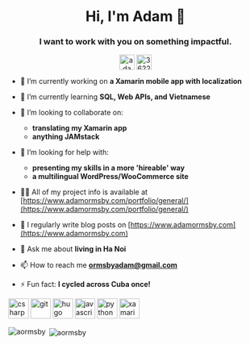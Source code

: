 <h1 align="center">Hi, I'm Adam 👋</h1>
<h3 align="center">I want to work with you on something impactful.</h3>

<p align="center">
<a href="https://linkedin.com/in/adamormsby" target="blank"><img align="center" src="https://cdn.jsdelivr.net/npm/simple-icons@3.0.1/icons/linkedin.svg" alt="adamormsby" height="30" width="30" /></a>
<a href="https://stackoverflow.com/users/3622169/aormsby" target="blank"><img align="center" src="https://cdn.jsdelivr.net/npm/simple-icons@3.0.1/icons/stackoverflow.svg" alt="3622169/aormsby" height="30" width="30" /></a>
</p>

- 🔭 I’m currently working on **a Xamarin mobile app with localization**

- 🌱 I’m currently learning **SQL, Web APIs, and Vietnamese**

- 👯 I’m looking to collaborate on:
    - **translating my Xamarin app**
    - **anything JAMstack**

- 🤝 I’m looking for help with:
    - **presenting my skills in a more 'hireable' way**
    - **a multilingual WordPress/WooCommerce site**

- 👨‍💻 All of my project info is available at [https://www.adamormsby.com/portfolio/general/](https://www.adamormsby.com/portfolio/general/)

- 📝 I regularly write blog posts on [https://www.adamormsby.com](https://www.adamormsby.com)

- 💬 Ask me about **living in Ha Noi**

- 📫 How to reach me **ormsbyadam@gmail.com**

- ⚡ Fun fact: **I cycled across Cuba once!**

<p align="left"><img src="https://devicons.github.io/devicon/devicon.git/icons/csharp/csharp-original.svg" alt="csharp" width="40" height="40"/> <img src="https://www.vectorlogo.zone/logos/git-scm/git-scm-icon.svg" alt="git" width="40" height="40"/> <img src="https://api.iconify.design/logos-hugo.svg" alt="hugo" width="40" height="40"/> <img src="https://devicons.github.io/devicon/devicon.git/icons/javascript/javascript-original.svg" alt="javascript" width="40" height="40"/> <img src="https://devicons.github.io/devicon/devicon.git/icons/python/python-original.svg" alt="python" width="40" height="40"/> <img src="https://raw.githubusercontent.com/detain/svg-logos/780f25886640cef088af994181646db2f6b1a3f8/svg/xamarin.svg" alt="xamarin" width="40" height="40"/></p><p><img align="left" src="https://github-readme-stats.vercel.app/api/top-langs/?username=aormsby&layout=compact&hide=html" alt="aormsby" /></p>

<p>&nbsp;<img align="center" src="https://github-readme-stats.vercel.app/api?username=aormsby&show_icons=true" alt="aormsby" /></p>
